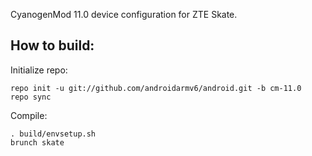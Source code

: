 CyanogenMod 11.0 device configuration for ZTE Skate.

How to build:
-------------

Initialize repo:

    repo init -u git://github.com/androidarmv6/android.git -b cm-11.0
    repo sync

Compile:

    . build/envsetup.sh
    brunch skate
